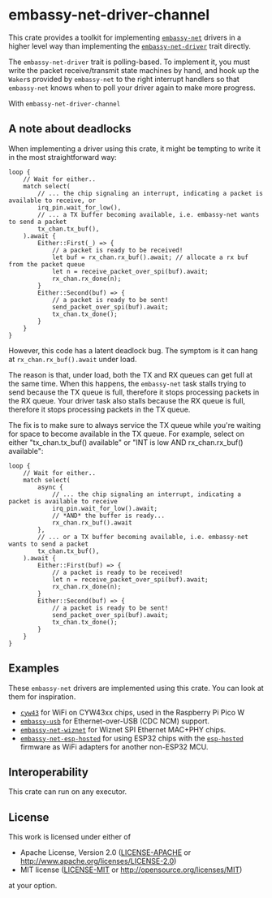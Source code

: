 # embassy-net-driver-channel

This crate provides a toolkit for implementing [`embassy-net`](https://crates.io/crates/embassy-net) drivers in a
higher level way than implementing the [`embassy-net-driver`](https://crates.io/crates/embassy-net-driver) trait directly.

The `embassy-net-driver` trait is polling-based. To implement it, you must write the packet receive/transmit state machines by
hand, and hook up the `Waker`s provided by `embassy-net` to the right interrupt handlers so that `embassy-net`
knows when to poll your driver again to make more progress.

With `embassy-net-driver-channel`

## A note about deadlocks

When implementing a driver using this crate, it might be tempting to write it in the most straightforward way:

```rust,ignore
loop {
    // Wait for either..
    match select(
        // ... the chip signaling an interrupt, indicating a packet is available to receive, or
        irq_pin.wait_for_low(), 
        // ... a TX buffer becoming available, i.e. embassy-net wants to send a packet
        tx_chan.tx_buf(),
    ).await {
        Either::First(_) => {
            // a packet is ready to be received!
            let buf = rx_chan.rx_buf().await; // allocate a rx buf from the packet queue
            let n = receive_packet_over_spi(buf).await; 
            rx_chan.rx_done(n);
        }
        Either::Second(buf) => {
            // a packet is ready to be sent!
            send_packet_over_spi(buf).await; 
            tx_chan.tx_done();
        }
    }
}
```

However, this code has a latent deadlock bug. The symptom is it can hang at `rx_chan.rx_buf().await` under load.

The reason is that, under load, both the TX and RX queues can get full at the same time. When this happens, the `embassy-net` task stalls trying to send because the TX queue is full, therefore it stops processing packets in the RX queue. Your driver task also stalls because the RX queue is full, therefore it stops processing packets in the TX queue.

The fix is to make sure to always service the TX queue while you're waiting for space to become available in the TX queue. For example, select on either "tx_chan.tx_buf() available" or "INT is low AND rx_chan.rx_buf() available":

```rust,ignore
loop {
    // Wait for either..
    match select(
        async {
            // ... the chip signaling an interrupt, indicating a packet is available to receive
            irq_pin.wait_for_low().await;
            // *AND* the buffer is ready...
            rx_chan.rx_buf().await
        },
        // ... or a TX buffer becoming available, i.e. embassy-net wants to send a packet
        tx_chan.tx_buf(),
    ).await {
        Either::First(buf) => {
            // a packet is ready to be received!
            let n = receive_packet_over_spi(buf).await; 
            rx_chan.rx_done(n);
        }
        Either::Second(buf) => {
            // a packet is ready to be sent!
            send_packet_over_spi(buf).await; 
            tx_chan.tx_done();
        }
    }
}
```

## Examples

These `embassy-net` drivers are implemented using this crate. You can look at them for inspiration.

- [`cyw43`](https://github.com/embassy-rs/embassy/tree/main/cyw43) for WiFi on CYW43xx chips, used in the Raspberry Pi Pico W
- [`embassy-usb`](https://github.com/embassy-rs/embassy/tree/main/embassy-usb) for Ethernet-over-USB (CDC NCM) support.
- [`embassy-net-wiznet`](https://github.com/embassy-rs/embassy/tree/main/embassy-net-wiznet) for Wiznet SPI Ethernet MAC+PHY chips.
- [`embassy-net-esp-hosted`](https://github.com/embassy-rs/embassy/tree/main/embassy-net-esp-hosted) for using ESP32 chips with the [`esp-hosted`](https://github.com/espressif/esp-hosted) firmware as WiFi adapters for another non-ESP32 MCU.


## Interoperability

This crate can run on any executor.


## License

This work is licensed under either of

- Apache License, Version 2.0 ([LICENSE-APACHE](LICENSE-APACHE) or
  http://www.apache.org/licenses/LICENSE-2.0)
- MIT license ([LICENSE-MIT](LICENSE-MIT) or http://opensource.org/licenses/MIT)

at your option.
